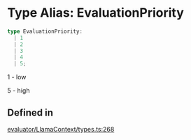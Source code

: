 # Type Alias: EvaluationPriority

```ts
type EvaluationPriority: 
  | 1
  | 2
  | 3
  | 4
  | 5;
```

1 - low

5 - high

## Defined in

[evaluator/LlamaContext/types.ts:268](https://github.com/withcatai/node-llama-cpp/blob/6405ee945e792651123189aae2612212095765b6/src/evaluator/LlamaContext/types.ts#L268)
